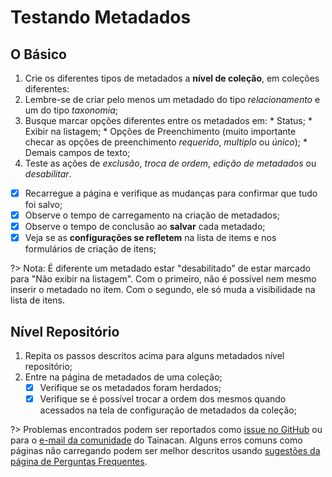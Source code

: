 # Testando Metadados

## O Básico

1. Crie os diferentes tipos de metadados a **nível de coleção**, em coleções diferentes:
  1. Lembre-se de criar pelo menos um metadado do tipo *relacionamento* e um do tipo *taxonomia*;
  2. Busque marcar opções diferentes entre os metadados em:
    * Status;
    * Exibir na listagem;
    * Opções de Preenchimento (muito importante checar as opções de preenchimento *requerido*, *multiplo* ou *único*);
    * Demais campos de texto;
2. Teste as ações de *exclusão*, *troca de ordem*, *edição de metadados* ou *desabilitar*.
  - [x] Recarregue a página e verifique as mudanças para confirmar que tudo foi salvo;
  - [x] Observe o tempo de carregamento na criação de metadados;
  - [x] Observe o tempo de conclusão ao **salvar** cada metadado;
  - [x] Veja se as **configurações se refletem** na lista de items e nos formulários de criação de itens;
  
  ?> Nota: É diferente um metadado estar "desabilitado" de estar marcado para "Não exibir na listagem". Com o primeiro, não é possível nem mesmo inserir o metadado no item. Com o segundo, ele só muda a visibilidade na lista de itens.

## Nível Repositório

1. Repita os passos descritos acima para alguns metadados nível repositório;
2. Entre na página de metadados de uma coleção;
   - [x] Verifique se os metadados foram herdados; 
   - [x] Verifique se é possível trocar a ordem dos mesmos quando acessados na tela de configuração de metadados da coleção;

?> Problemas encontrados podem ser reportados como [issue no GitHub](https://github.com/tainacan/tainacan/issues ':ignore') ou para o [e-mail da comunidade](mailto:tainacan@lists.riseup.net ':ignore') do Tainacan. Alguns erros comuns como páginas não carregando podem ser melhor descritos usando [sugestões da página de Perguntas Frequentes](/pt-br/faq#acho-que-encontrei-um-erro-como-devo-proceder).
